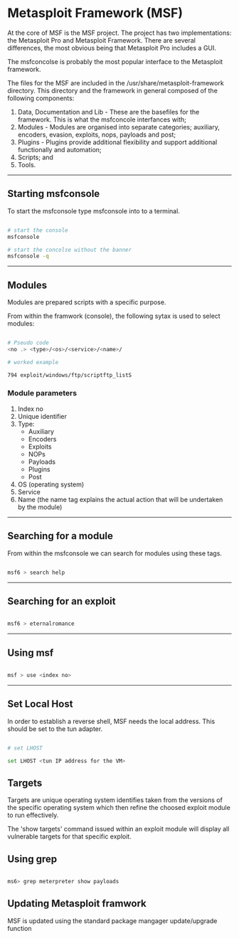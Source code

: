 # Metasploit Framework (MSF)

At the core of MSF is the MSF project.  The project has two implementations: the Metasploit Pro and Metasploit Framework.  There are several differences, the most obvious being that Metasploit Pro includes a GUI.

The msfconcolse is probably the most popular interface to the Metasploit framework.

The files for the MSF are included in the /usr/share/metasploit-framework directory.  This directory and the framework in general composed of the following components:

1.  Data, Documentation and Lib - These are the basefiles for the framework.  This is what the msfconcole interfances with;
2.  Modules - Modules are organised into separate categories; auxiliary, encoders, evasion, exploits, nops, payloads and post;
3.  Plugins - Plugins provide additional flexibility and support additional functionally and automation;
4.  Scripts; and
5.  Tools.

---

## Starting msfconsole

To start the msfconsole type msfconsole into to a terminal.

~~~ bash

# start the console
msfconsole

# start the concolse without the banner
msfconsole -q

~~~
---
## Modules
Modules are prepared scripts with a specific purpose.

From within the framwork (console), the following sytax is used to select modules:

~~~ bash

# Pseudo code
<no .> <type>/<os>/<service>/<name>/

# worked example

794 exploit/windows/ftp/scriptftp_listS

~~~

### Module parameters

1. Index no
2. Unique identifier
3. Type:
    - Auxiliary
    - Encoders
    - Exploits
    - NOPs
    - Payloads
    - Plugins
    - Post
4. OS (operating system)
5. Service
6. Name (the name tag explains the actual action that will be undertaken by the module)

---

## Searching for a module
From within the msfconsole we can search for modules using these tags.

~~~ bash

msf6 > search help

~~~

---

## Searching for an exploit

~~~ bash

msf6 > eternalromance

~~~

---

## Using msf

~~~ bash

msf > use <index no>

~~~

---

## Set Local Host
In order to establish a reverse shell, MSF needs the local address.  This should be set to the tun adapter.

~~~ bash

# set LHOST

set LHOST <tun IP address for the VM>

~~~
## Targets

Targets are unique operating system identifies taken from the versions of the specific operating system which then refine the choosed exploit module to run effectively.

The 'show targets' command issued within an exploit module will display all vulnerable targets for that specific exploit.

## Using grep

~~~ bash

ms6> grep meterpreter show payloads

~~~

## Updating Metasploit framwork

MSF is updated using the standard package mangager update/upgrade function
